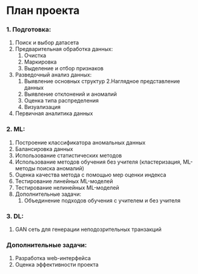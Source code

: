 # План проекта
### 1. Подготовка:
1. Поиск и выбор датасета
2. Предварительная обработка данных:
    1. Очистка
    2. Маркировка
    3. Выделение и отбор признаков
3. Разведочный анализ данных:
    1. Выявление основных структур
    2.Наглядное представление данных
    3. Выявление отклонений и аномалий
    4. Оценка типа распределения
    5. Визуализация
4. Первичная аналитика данных
### 2. ML:
1. Построение классификатора аномальных данных
2. Балансировка данных
3. Использование статистических методов 
4. Использование методов обучения без учителя (кластеризация, ML-методы поиска аномалий)
5. Оценка качества метода с помощью мер оценки индекса
6. Тестирование линейных ML-моделей
7. Тестирование нелинейных ML-моделей
8. Дополнительные задачи:
    1. Объединение подходов обучения с учителем и без учителя
### 3. DL:
1. GAN сеть для генерации неподозрительных транзакций 
### Дополнительные задачи:
1. Разработка web-интерфейса
2. Оценка эффективности проекта
